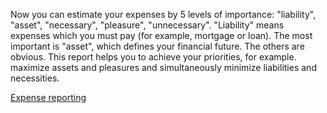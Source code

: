 Now you can estimate your expenses by 5 levels of importance: "liability", "asset", "necessary", "pleasure", "unnecessary". "Liability" means expenses which you must pay (for example, mortgage or loan). The most important is "asset", which defines your financial future. The others are obvious. This report helps you to achieve your priorities, for example. maximize assets and pleasures and simultaneously minimize liabilities and necessities.


[Expense reporting](https://dvmorozov.github.io/expenses/expense-reporting)
